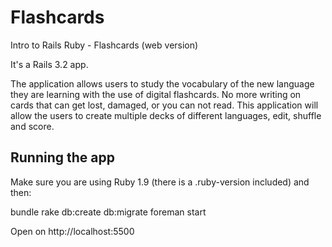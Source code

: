 Flashcards
==========

Intro to Rails Ruby - Flashcards (web version)

It's a Rails 3.2 app.

The application allows users to study the vocabulary of the new language they
are learning with the use of digital flashcards. No more writing on cards that
can get lost, damaged, or you can not read. This application will allow the
users to create multiple decks of different languages, edit, shuffle and score.

Running the app
---------------

Make sure you are using Ruby 1.9 (there is a .ruby-version included) and then:

  bundle
  rake db:create db:migrate
  foreman start

Open on http://localhost:5500
